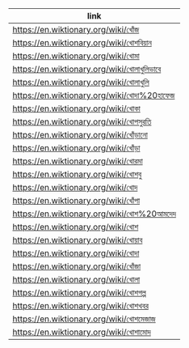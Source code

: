 |link|
|----|
|https://en.wiktionary.org/wiki/খোঁজ|
|https://en.wiktionary.org/wiki/খোশবিয়ান|
|https://en.wiktionary.org/wiki/খোমা|
|https://en.wiktionary.org/wiki/খোলাখুলিভাবে|
|https://en.wiktionary.org/wiki/খোলাখুলি|
|https://en.wiktionary.org/wiki/খোদা%20হাফেজ|
|https://en.wiktionary.org/wiki/খোকা|
|https://en.wiktionary.org/wiki/খোপসুরতি|
|https://en.wiktionary.org/wiki/খোঁড়ানো|
|https://en.wiktionary.org/wiki/খোঁড়া|
|https://en.wiktionary.org/wiki/খোরমা|
|https://en.wiktionary.org/wiki/খোশবু|
|https://en.wiktionary.org/wiki/খোদ|
|https://en.wiktionary.org/wiki/খোঁপা|
|https://en.wiktionary.org/wiki/খোশ%20আমদেদ|
|https://en.wiktionary.org/wiki/খোশ|
|https://en.wiktionary.org/wiki/খোয়াব|
|https://en.wiktionary.org/wiki/খোদা|
|https://en.wiktionary.org/wiki/খোঁজা|
|https://en.wiktionary.org/wiki/খোলা|
|https://en.wiktionary.org/wiki/খোশগল্প|
|https://en.wiktionary.org/wiki/খোশখবর|
|https://en.wiktionary.org/wiki/খোশমেজাজ|
|https://en.wiktionary.org/wiki/খোশামোদ|
